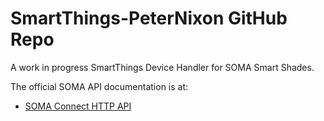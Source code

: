 # SmartThings-PeterNixon GitHub Repo

A work in progress SmartThings Device Handler for SOMA Smart Shades.

The official SOMA API documentation is at:

* [SOMA Connect HTTP API](https://support.somasmarthome.com/hc/en-us/articles/360026064234-HTTP-API)
